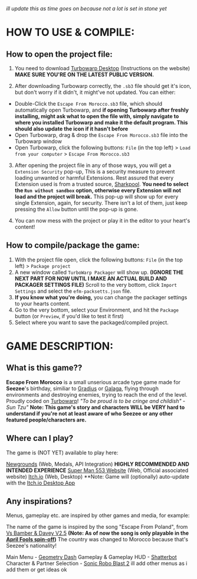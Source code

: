 *ill update this as time goes on because not a lot is set in stone yet*

# HOW TO USE & COMPILE:

## How to open the project file:
1. You need to download [Turbowarp Desktop](https://desktop.turbowarp.org/) (Instructions on the website)
**MAKE SURE YOU'RE ON THE LATEST PUBLIC VERSION.**

2. After downloading Turbowarp correctly, the `.sb3` file should get it's icon,
but don't worry if it didn't, it might've not updated.
You can either:
- Double-Click the `Escape From Morocco.sb3` file, which should automatically open Turbowarp,
and **if opening Turbowarp after freshly installing, might ask what to open the file with, simply navigate to where you installed Turbowarp and make it the default program. This should also update the icon if it hasn't before**
- Open Turbowarp, drag & drop the `Escape From Morocco.sb3` file into the Turbowarp window
- Open Turbowarp, click the following buttons:
`File` (in the top left) > `Load from your computer` > `Escape From Morocco.sb3`

3. After opening the project file in any of those ways, you will get a `Extension Security` pop-up,
This is a security measure to prevent loading unwanted or harmful Extensions.
Rest assured that every Extension used is from a trusted source, [Sharkpool](https://sharkpools-extensions.vercel.app/).
**You need to select the `Run without sandbox` option, otherwise every Extension will not load and the project will break.**
This pop-up will show up for every single Extension, again, for security.
There isn't a lot of them, just keep pressing the `Allow` button until the pop-up is gone.

4. You can now mess with the project or play it in the editor to your heart's content!

## How to compile/package the game:
1. With the project file open, click the following buttons:
`File` (in the top left) > `Package project`
2. A new window called `TurboWarp Packager` will show up. **(IGNORE THE NEXT PART FOR NOW UNTIL I MAKE AN ACTUAL BUILD AND PACKAGER SETTINGS FILE)** Scroll to the very bottom, click `Import Settings` and select the `efm-packsetts.json` file.
3. **If you know what you're doing,** you can change the packager settings to your hearts content.
4. Go to the very bottom, select your Environment, and hit the `Package` button (or `Preview`, if you'd like to test it first)
5. Select where you want to save the packaged/compiled project.

# GAME DESCRIPTION:

## What is this game??
**Escape From Morocco** is a small unserious arcade type game made for **Seezee**'s birthday,
similiar to [Gradius](https://en.wikipedia.org/wiki/Gradius) or [Galaga](https://en.wikipedia.org/wiki/Galaga),
flying through environments and destroying enemies, trying to reach the end of the level.
Proudly coded on [Turbowarp](https://turbowarp.org/)!
*"To be proud is to be cringe and childish" - Sun Tzu"*
**Note: This game's story and characters WILL be VERY hard to understand if you're not at least aware of who Seezee or any other featured people/characters are.**

## Where can I play?
The game is (NOT YET) available to play here:

[Newgrounds](https://www.youtube.com/watch?v=BjP2hLxUaKs) (Web, Medals, API Integration) **HIGHLY RECOMMENDED AND INTENDED EXPERIENCE**
[Super Man 553 Website](https://www.youtube.com/watch?v=BjP2hLxUaKs) (Web, Official associated website)
[Itch.io](https://www.youtube.com/watch?v=BjP2hLxUaKs) (Web, Desktop) **Note: Game will (optionally) auto-update with the [Itch.io Desktop App](https://itch.io/app)

## Any inspirations?
Menus, gameplay etc. are inspired by other games and media, for example:

The name of the game is inspired by the song "Escape From Poland",
from [Vs Bamber & Davey V2.5](https://glitchdotsmh.itch.io/bnd) **(Note: As of now the song is only playable in the [April Fools spin-off](https://gamebanana.com/mods/585254))**
The country was changed to Morocco because that's Seezee's nationality!

Main Menu - [Geometry Dash](https://store.steampowered.com/app/322170/Geometry_Dash/)
Gameplay & Gameplay HUD - [Shatterbot](https://flashgaming.fandom.com/wiki/Shatterbot/)
Character & Partner Selection - [Sonic Robo Blast 2](https://www.srb2.org/)
ill add other menus as i add them or get ideas ok